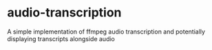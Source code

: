 # audio-transcription
A simple implementation of ffmpeg audio transcription and potentially displaying transcripts alongside audio
